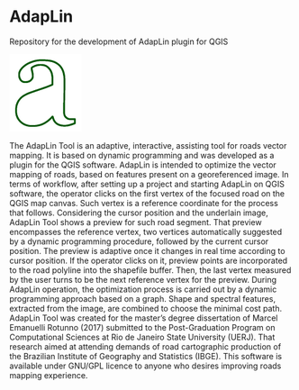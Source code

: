 # AdapLin 
Repository for the development of AdapLin plugin for QGIS 

![Project Icon](AdapliniconSmall.png )

The AdapLin Tool is an adaptive, interactive, assisting tool for roads vector mapping. It is based on dynamic programming and was developed as a plugin for the QGIS software. AdapLin is intended to optimize the vector mapping of roads, based on features present on a georeferenced image. In terms of workflow, after setting up a project and starting AdapLin on QGIS software, the operator clicks on the first vertex of the focused road on the QGIS map canvas. Such vertex is a reference coordinate for the process that follows. Considering the cursor position and the underlain image, AdapLin Tool shows a preview for such road segment. That preview encompasses the reference vertex, two vertices automatically suggested by a dynamic programming procedure, followed by the current cursor position. The preview is adaptive once it changes in real time according to cursor position. If the operator clicks on it, preview points are incorporated to the road polyline into the shapefile buffer. Then, the last vertex measured by the user turns to be the next reference vertex for the preview. During AdapLin operation, the optimization process is carried out by a dynamic programming approach based on a graph. Shape and spectral features, extracted from the image, are combined to choose the minimal cost path. 
AdapLin Tool was created for the master’s degree dissertation of Marcel Emanuelli Rotunno (2017) submitted to the Post-Graduation Program on Computational Sciences at Rio de Janeiro State University (UERJ). That research aimed at attending demands of road cartographic production of the Brazilian Institute of Geography and Statistics (IBGE). This software is available under GNU/GPL licence to anyone who desires improving roads mapping experience.
